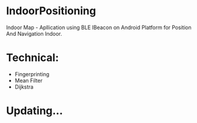 # IndoorPositioning

Indoor Map - Apllication using BLE IBeacon on Android Platform for Position And Navigation Indoor.
# Technical:
- Fingerprinting
- Mean Filter
- Dijkstra
# Updating...
